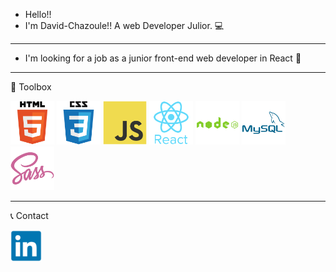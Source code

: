 - Hello!! 
- I'm David-Chazoule!! A web Developer Julior. :computer: 

---
 

- I'm looking for a job as a junior front-end web developer in React :office:

---

:wrench: Toolbox

<img src="https://github.com/devicons/devicon/blob/master/icons/html5/html5-original-wordmark.svg" alt="HTML Logo" width="70" height="70"/> <img src="https://github.com/devicons/devicon/blob/master/icons/css3/css3-original-wordmark.svg" alt="CSS Logo" width="70" height="70"/> <img src="https://github.com/devicons/devicon/blob/master/icons/javascript/javascript-original.svg" alt="JavaScript Logo" width="70" height="70"/>
<img src="https://github.com/devicons/devicon/blob/master/icons/react/react-original-wordmark.svg" alt="React Logo Logo" width="70" height="70"/>  <img src="https://github.com/devicons/devicon/blob/master/icons/nodejs/nodejs-plain-wordmark.svg" alt="Node Logo" width="70" height="70"/> <img src="https://github.com/devicons/devicon/blob/master/icons/mysql/mysql-plain-wordmark.svg" alt="Mysql Logo" width="70" height="70"/> <img src="https://raw.githubusercontent.com/devicons/devicon/1119b9f84c0290e0f0b38982099a2bd027a48bf1/icons/sass/sass-original.svg" alt="Mysql Logo" width="70" height="70"/> 

---

:telephone_receiver: Contact

<a href="https://www.linkedin.com/in/david-chazoule/">
<img src="https://github.com/devicons/devicon/blob/master/icons/linkedin/linkedin-original.svg " alt="Linkedin" width="50" height="50"/>
</a>
 
